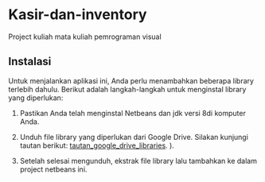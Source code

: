 # Kasir-dan-inventory
Project kuliah mata kuliah pemrograman visual

## Instalasi

Untuk menjalankan aplikasi ini, Anda perlu menambahkan beberapa library terlebih dahulu. Berikut adalah langkah-langkah untuk menginstal library yang diperlukan:

1. Pastikan Anda telah menginstal Netbeans dan jdk versi 8di komputer Anda.

2. Unduh file library yang diperlukan dari Google Drive. Silakan kunjungi tautan berikut: [tautan_google_drive_libraries]([https://drive.google.com/your_library_link](https://drive.google.com/file/d/1pNEqbiE_y7uF71mF4W09kChr8oB3tFCp/view?usp=drive_link)). ).

3. Setelah selesai mengunduh, ekstrak file library lalu tambahkan ke dalam project netbeans ini.

